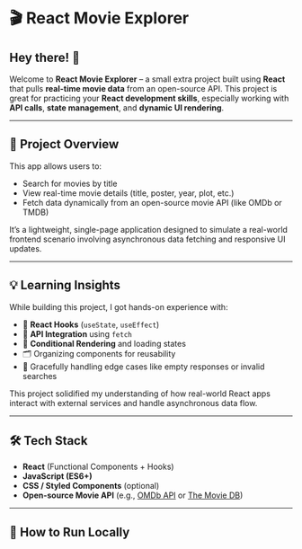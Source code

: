 # 🎬 React Movie Explorer

## Hey there! 👋  
Welcome to **React Movie Explorer** – a small extra project built using **React** that pulls **real-time movie data** from an open-source API. This project is great for practicing your **React development skills**, especially working with **API calls**, **state management**, and **dynamic UI rendering**.

---

## 🚀 Project Overview

This app allows users to:
- Search for movies by title
- View real-time movie details (title, poster, year, plot, etc.)
- Fetch data dynamically from an open-source movie API (like OMDb or TMDB)

It’s a lightweight, single-page application designed to simulate a real-world frontend scenario involving asynchronous data fetching and responsive UI updates.

---

## 💡 Learning Insights

While building this project, I got hands-on experience with:
- 🔧 **React Hooks** (`useState`, `useEffect`)
- 📡 **API Integration** using `fetch`
- 🧼 **Conditional Rendering** and loading states
- 🗂️ Organizing components for reusability
- 💬 Gracefully handling edge cases like empty responses or invalid searches

This project solidified my understanding of how real-world React apps interact with external services and handle asynchronous data flow.

---

## 🛠️ Tech Stack

- **React** (Functional Components + Hooks)
- **JavaScript (ES6+)**
- **CSS / Styled Components** (optional)
- **Open-source Movie API** (e.g., [OMDb API](https://www.omdbapi.com/) or [The Movie DB](https://www.themoviedb.org/documentation/api))

---

## 🧰 How to Run Locally
